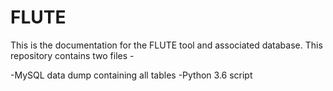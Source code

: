 # FLUTE

This is the documentation for the FLUTE tool and associated database. This repository contains two files -

-MySQL data dump containing all tables
-Python 3.6 script  
